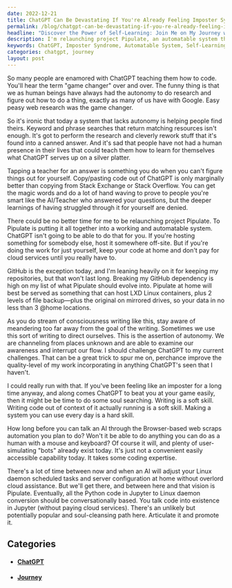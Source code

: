 ```yaml
---
date: 2022-12-21
title: ChatGPT Can Be Devastating If You're Already Feeling Imposter Syndrome
permalink: /blog/chatgpt-can-be-devastating-if-you-re-already-feeling-imposter-syndrome/
headline: "Discover the Power of Self-Learning: Join Me on My Journey with Project Pipulate!"
description: I'm relaunching project Pipulate, an automatable system that ChatGPT can't do. With this project, I'm on a soul-cleansing path to learn to code without relying on cloud services and to talk code into existence. Join me on my journey and discover the power of self-learning!
keywords: ChatGPT, Imposter Syndrome, Automatable System, Self-Learning, Conversational-Based, Cloud Services, Soul-Cleansing, Code, Journey, Relaunch, Project Pipulate
categories: chatgpt, journey
layout: post
---
```


So many people are enamored with ChatGPT teaching them how to code. You'll hear
the term "game changer" over and over. The funny thing is that we as human
beings have always had the autonomy to do research and figure out how to do a
thing, exactly as many of us have with Google. Easy peasy web research was the
game changer.

So it's ironic that today a system that lacks autonomy is helping people find
theirs. Keyword and phrase searches that return matching resources isn't
enough. It's got to perform the research and cleverly rework stuff that it's
found into a canned answer. And it's sad that people have not had a human
presence in their lives that could teach them how to learn for themselves what
ChatGPT serves up on a silver platter.

Tapping a teacher for an answer is something you do when you can't figure
things out for yourself. Copy/pasting code out of ChatGPT is only marginally
better than copying from Stack Exchange or Stack Overflow. You can get the
magic words and do a lot of hand waving to prove to people you're smart like
the AI/Teacher who answered your questions, but the deeper learnings of having
struggled through it for yourself are denied.

There could be no better time for me to be relaunching project Pipulate. To
Pipulate is putting it all together into a working and automatable system.
ChatGPT isn't going to be able to do that for you. If you're hosting something
for somebody else, host it somewhere off-site. But if you're doing the work for
just yourself, keep your code at home and don't pay for cloud services until
you really have to.

GitHub is the exception today, and I'm leaning heavily on it for keeping my
repositories, but that won't last long. Breaking my GitHub dependency is high
on my list of what Pipulate should evolve into. Pipulate at home will best be
served as something that can host LXD Linux containers, plus 2 levels of file
backup—plus the original on mirrored drives, so your data in no less than 3
@home locations.

As you do stream of consciousness writing like this, stay aware of meandering
too far away from the goal of the writing. Sometimes we use this sort of
writing to direct ourselves. This is the assertion of autonomy. We are
channeling from places unknown and are able to examine our awareness and
interrupt our flow. I should challenge ChatGPT to my current challenges. That
can be a great trick to spur me on, perchance improve the quality-level of my
work incorporating in anything ChatGPT's seen that I haven't.

I could really run with that. If you've been feeling like an imposter for a
long time anyway, and along comes ChatGPT to beat you at your game easily, then
it might be be time to do some soul searching. Writing is a soft skill. Writing
code out of context of it actually running is a soft skill. Making a system you
can use every day is a hard skill.

How long before you can talk an AI through the Browser-based web scraps
automation you plan to do? Won't it be able to do anything you can do as a
human with a mouse and keyboard? Of course it will, and plenty of
user-simulating "bots" already exist today. It's just not a convenient easily
accessible capability today. It takes some coding expertise.

There's a lot of time between now and when an AI will adjust your Linux daemon
scheduled tasks and server configuration at home without overlord cloud
assistance. But we'll get there, and between here and that vision is Pipulate.
Eventually, all the Python code in Jupyter to Linux daemon conversion should be
conversationally based. You talk code into existence in Jupyter (without paying
cloud services). There's an unlikely but potentially popular and soul-cleansing
path here. Articulate it and promote it.

## Categories

<ul>
<li><h4><a href='/chatgpt/'>ChatGPT</a></h4></li>
<li><h4><a href='/journey/'>Journey</a></h4></li></ul>